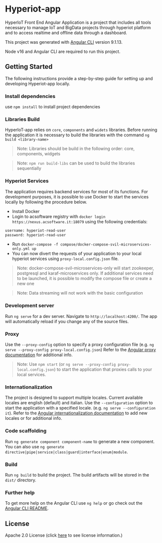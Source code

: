 # Hyperiot-app

HyperIoT Front End Angular Application is a project that includes all tools necessary to manage IoT and BigData projects through hyperiot platform and to access realtime and offline data through a dashboard.

This project was generated with [Angular CLI](https://github.com/angular/angular-cli) version 9.1.13.

Node v16 and Angular CLI are required to run this project.

## Getting Started

The following instructions provide a step-by-step guide for setting up and developing Hyperiot-app locally.

### Install dependencies

use `npm install` to install project dependencies

### Libraries Build

HyperIoT-app relies on `core`, `components` and `widets` libraries. Before running the application it is necessary to build the libraries with the command `ng build <library-name>`
> Note: Libraries should be build in the following order: core, components, widgets

> Note: `npm run build-libs` can be used to build the libraries sequentially

### Hyperiot Services

The application requires backend services for most of its functions. For development purposes, it is possible to use Docker to start the services locally by following the procedure below.

- Install Docker
- Login to acsoftware registry with `docker login https://nexus.acsoftware.it:18079` using the following credentials:
```sh
username: hyperiot-read-user
password: hyperiot-read-user
```
- Run `docker-compose -f compose/docker-compose-svil-microservices-only.yml up`
- You can now divert the requests of your application to your local hyperiot services using `proxy-local.config.json` file.

> Note: docker-compose-svil-microservices-only will start zookeeper, postgresql and karaf-microservices only. If additional services need to be launched, it is possible to modify the compose file or create a new one

> Note: Data streaming will not work with the basic configuration

### Development server

Run `ng serve` for a dev server. Navigate to `http://localhost:4200/`. The app will automatically reload if you change any of the source files.

### Proxy

Use the `--proxy-config` option to specify a proxy configuration file (e.g. `ng serve --proxy-config proxy-local.config.json`)
Refer to the [Angular proxy documentation](https://angular.io/guide/build#proxying-to-a-backend-server) for additional info.

> Note: Use `npm start` (or `ng serve --proxy-config proxy-local.config.json`) to start the application that proxies calls to your local services.

### Internationalization

The project is designed to support multiple locales. Current available locales are english (default) and italian.
Use the `--configuration` option to start the application with a specified locale. (e.g. `ng serve --configuration it`).
Refer to the [Angular internationalization documentation](https://angular.io/guide/i18n-overview) to add new locales or for additional info.

### Code scaffolding

Run `ng generate component component-name` to generate a new component. You can also use `ng generate directive|pipe|service|class|guard|interface|enum|module`.

### Build

Run `ng build` to build the project. The build artifacts will be stored in the `dist/` directory.

### Further help

To get more help on the Angular CLI use `ng help` or go check out the [Angular CLI README](https://github.com/angular/angular-cli/blob/master/README.md).

## License

Apache 2.0 License (click [here](./License.MD) to see license information.)
